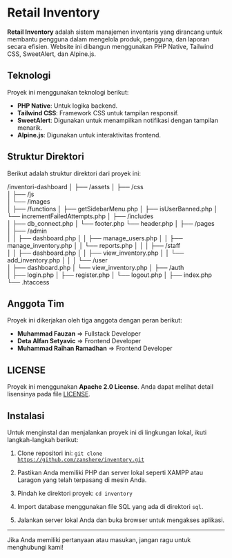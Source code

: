 # Retail Inventory

**Retail Inventory** adalah sistem manajemen inventaris yang dirancang untuk membantu pengguna dalam mengelola produk, pengguna, dan laporan secara efisien. Website ini dibangun menggunakan PHP Native, Tailwind CSS, SweetAlert, dan Alpine.js.

## Teknologi

Proyek ini menggunakan teknologi berikut:
- **PHP Native**: Untuk logika backend.
- **Tailwind CSS**: Framework CSS untuk tampilan responsif.
- **SweetAlert**: Digunakan untuk menampilkan notifikasi dengan tampilan menarik.
- **Alpine.js**: Digunakan untuk interaktivitas frontend.

## Struktur Direktori

Berikut adalah struktur direktori dari proyek ini:

/inventori-dashboard
│
├── /assets
│   ├── /css          
│   ├── /js           
│   └── /images       
│
├── /functions
│   ├── getSidebarMenu.php
│   ├── isUserBanned.php
│   └── incrementFailedAttempts.php
│
├── /includes         
│   ├── db_connect.php
│   └── footer.php
    └── header.php
│
├── /pages            
│   ├── /admin       
│   │   ├── dashboard.php
│   │   ├── manage_users.php
│   │   ├── manage_inventory.php
│   │   └── reports.php
│   │
│   ├── /staff        
│   │   ├── dashboard.php
│   │   ├── view_inventory.php
│   │   └── add_inventory.php
│   │
│   └── /user        
│       ├── dashboard.php
│       └── view_inventory.php
│
├── /auth             
│   ├── login.php
│   ├── register.php
│   └── logout.php
│
├── index.php         
└── .htaccess         


## Anggota Tim

Proyek ini dikerjakan oleh tiga anggota dengan peran berikut:
- **Muhammad Fauzan** => Fullstack Developer
- **Deta Alfan Setyavic** => Frontend Developer
- **Muhammad Raihan Ramadhan** => Frontend Developer

## LICENSE

Proyek ini menggunakan **Apache 2.0 License**. Anda dapat melihat detail lisensinya pada file [LICENSE](LICENSE).

## Instalasi

Untuk menginstal dan menjalankan proyek ini di lingkungan lokal, ikuti langkah-langkah berikut:

1. Clone repositori ini:
    <code>git clone https://github.com/zanshere/inventory.git</code>

2. Pastikan Anda memiliki PHP dan server lokal seperti XAMPP atau Laragon yang telah terpasang di mesin Anda.

3. Pindah ke direktori proyek:
    <code>cd inventory</code>


4. Import database menggunakan file SQL yang ada di direktori `sql`.

5. Jalankan server lokal Anda dan buka browser untuk mengakses aplikasi.

---

Jika Anda memiliki pertanyaan atau masukan, jangan ragu untuk menghubungi kami!

